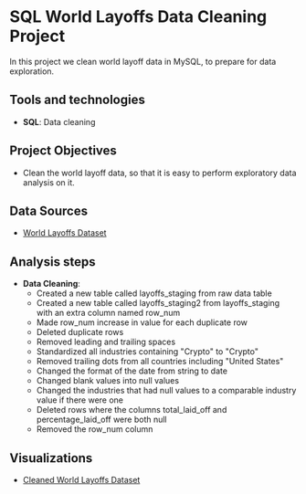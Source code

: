 # SQL World Layoffs Data Cleaning Project
In this project we clean world layoff data in MySQL, to prepare for data exploration. 

## Tools and technologies
- **SQL**: Data cleaning 

## Project Objectives
- Clean the world layoff data, so that it is easy to perform exploratory data analysis on it. 

## Data Sources
- [World Layoffs Dataset](world_layoffs_dataset.csv)

## Analysis steps
- **Data Cleaning**:
  - Created a new table called layoffs_staging from raw data table
  - Created a new table called layoffs_staging2 from layoffs_staging with an extra column named row_num
  - Made row_num increase in value for each duplicate row
  - Deleted duplicate rows
  - Removed leading and trailing spaces
  - Standardized all industries containing "Crypto" to "Crypto"
  - Removed trailing dots from all countries including "United States"
  - Changed the format of the date from string to date
  - Changed blank values into null values
  - Changed the industries that had null values to a comparable industry value if there were one
  - Deleted rows where the columns total_laid_off and percentage_laid_off were both null
  - Removed the row_num column

## Visualizations
- [Cleaned World Layoffs Dataset](clean_world_layoffs_dataset.csv)
